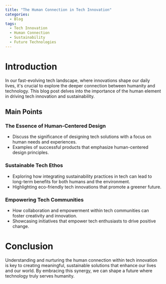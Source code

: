 ```yaml
---
title: "The Human Connection in Tech Innovation"
categories:
  - Blog
tags:
  - Tech Innovation
  - Human Connection
  - Sustainability
  - Future Technologies
---
```


# Introduction
In our fast-evolving tech landscape, where innovations shape our daily lives, it's crucial to explore the deeper connection between humanity and technology. This blog post delves into the importance of the human element in driving tech innovation and sustainability.

## Main Points
### The Essence of Human-Centered Design
- Discuss the significance of designing tech solutions with a focus on human needs and experiences.
- Examples of successful products that emphasize human-centered design principles.

### Sustainable Tech Ethos
- Exploring how integrating sustainability practices in tech can lead to long-term benefits for both humans and the environment.
- Highlighting eco-friendly tech innovations that promote a greener future.

### Empowering Tech Communities
- How collaboration and empowerment within tech communities can foster creativity and innovation.
- Showcasing initiatives that empower tech enthusiasts to drive positive change.

# Conclusion
Understanding and nurturing the human connection within tech innovation is key to creating meaningful, sustainable solutions that enhance our lives and our world. By embracing this synergy, we can shape a future where technology truly serves humanity.